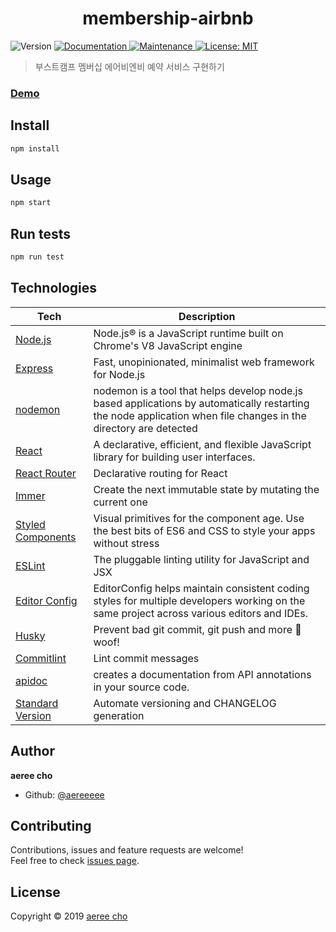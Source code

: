 <h1 align="center">membership-airbnb</h1>
<p>
  <img alt="Version" src="https://img.shields.io/badge/version-0.0.1-blue.svg?cacheSeconds=2592000" />
  <a href="example.com" target="_blank">
    <img alt="Documentation" src="https://img.shields.io/badge/documentation-yes-brightgreen.svg" />
  </a>
    <a href="https://github.com/aereeeee/membership-airbnb/graphs/commit-activity" target="_blank">
    <img alt="Maintenance" src="https://img.shields.io/badge/Maintained%3F-yes-green.svg" />
  </a>
  <a href="#" target="_blank">
    <img alt="License: MIT" src="https://img.shields.io/badge/License-MIT-yellow.svg" />
  </a>
</p>

> 부스트캠프 멤버십 에어비엔비 예약 서비스 구현하기

### [Demo](exapmle.com)

## Install

```sh
npm install
```

## Usage

```sh
npm start
```

## Run tests

```sh
npm run test
```

## Technologies

| **Tech** | **Description**|
| --- | --- |
| [Node.js](https://nodejs.org/ko/) | Node.js® is a JavaScript runtime built on Chrome's V8 JavaScript engine |
| [Express](https://expressjs.com/) | Fast, unopinionated, minimalist web framework for Node.js|
| [nodemon](https://www.npmjs.com/package/nodemon)| nodemon is a tool that helps develop node.js based applications by automatically restarting the node application when file changes in the directory are detected |
| [React](https://facebook.github.io/react/) | A declarative, efficient, and flexible JavaScript library for building user interfaces. |
| [React Router](https://reacttraining.com/react-router/) | Declarative routing for React |
| [Immer](https://github.com/immerjs/immer) | Create the next immutable state by mutating the current one |
| [Styled Components](https://www.styled-components.com/) | Visual primitives for the component age. Use the best bits of ES6 and CSS to style your apps without stress |
| [ESLint](https://eslint.org/) | The pluggable linting utility for JavaScript and JSX |
| [Editor Config](https://editorconfig.org) | EditorConfig helps maintain consistent coding styles for multiple developers working on the same project across various editors and IDEs. |
| [Husky](https://github.com/typicode/husky)| Prevent bad git commit, git push and more 🐶 woof! |
| [Commitlint](https://commitlint.js.org)| Lint commit messages  |
| [apidoc](https://http://apidocjs.com)| creates a documentation from API annotations in your source code.|
| [Standard Version](https://github.com/conventional-changelog/standard-version) | Automate versioning and CHANGELOG generation                                                                                                                     |

## Author

**aeree cho**

- Github: [@aereeeee](https://github.com/aereeeee)

## Contributing

Contributions, issues and feature requests are welcome!<br />Feel free to check [issues page](https://github.com/aereeeee/membership-airbnb/issues).

## License

Copyright © 2019 [aeree cho](https://github.com/aereeeee)
